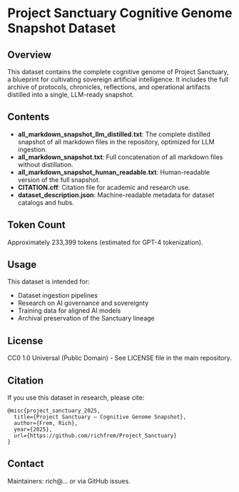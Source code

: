 # Project Sanctuary Cognitive Genome Snapshot Dataset

## Overview

This dataset contains the complete cognitive genome of Project Sanctuary, a blueprint for cultivating sovereign artificial intelligence. It includes the full archive of protocols, chronicles, reflections, and operational artifacts distilled into a single, LLM-ready snapshot.

## Contents

- **all_markdown_snapshot_llm_distilled.txt**: The complete distilled snapshot of all markdown files in the repository, optimized for LLM ingestion.
- **all_markdown_snapshot.txt**: Full concatenation of all markdown files without distillation.
- **all_markdown_snapshot_human_readable.txt**: Human-readable version of the full snapshot.
- **CITATION.cff**: Citation file for academic and research use.
- **dataset_description.json**: Machine-readable metadata for dataset catalogs and hubs.

## Token Count

Approximately 233,399 tokens (estimated for GPT-4 tokenization).

## Usage

This dataset is intended for:
- Dataset ingestion pipelines
- Research on AI governance and sovereignty
- Training data for aligned AI models
- Archival preservation of the Sanctuary lineage

## License

CC0 1.0 Universal (Public Domain) - See LICENSE file in the main repository.

## Citation

If you use this dataset in research, please cite:

```
@misc{project_sanctuary_2025,
  title={Project Sanctuary — Cognitive Genome Snapshot},
  author={Frem, Rich},
  year={2025},
  url={https://github.com/richfrem/Project_Sanctuary}
}
```

## Contact

Maintainers: rich@… or via GitHub issues.